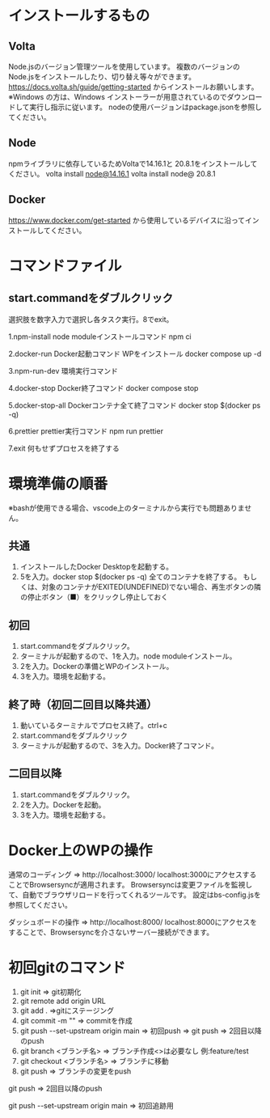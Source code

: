 # インストールするもの

## Volta
Node.jsのバージョン管理ツールを使用しています。
複数のバージョンのNode.jsをインストールしたり、切り替え等々ができます。
https://docs.volta.sh/guide/getting-started
からインストールお願いします。
※Windows の方は、Windows インストーラーが用意されているのでダウンロードして実行し指示に従います。
nodeの使用バージョンはpackage.jsonを参照してください。

## Node
npmライブラリに依存しているためVoltaで14.16.1と 20.8.1をインストールしてください。
volta install node@14.16.1
volta install node@ 20.8.1

## Docker
https://www.docker.com/get-started
から使用しているデバイスに沿ってインストールしてください。

# コマンドファイル
## start.commandをダブルクリック
選択肢を数字入力で選択し各タスク実行。8でexit。

1.npm-install
node moduleインストールコマンド
npm ci

2.docker-run
Docker起動コマンド
WPをインストール
docker compose up -d

3.npm-run-dev
環境実行コマンド

4.docker-stop
Docker終了コマンド
docker compose stop

5.docker-stop-all
Dockerコンテナ全て終了コマンド
docker stop $(docker ps -q)

6.prettier
prettier実行コマンド
npm run prettier

7.exit
何もせずプロセスを終了する

# 環境準備の順番
※bashが使用できる場合、vscode上のターミナルから実行でも問題ありません。

## 共通
1. インストールしたDocker Desktopを起動する。
2. 5を入力。docker stop $(docker ps -q)
全てのコンテナを終了する。
もしくは、対象のコンテナがEXITED(UNDEFINED)でない場合、再生ボタンの隣の停止ボタン（■）をクリックし停止しておく

## 初回
1. start.commandをダブルクリック。
2. ターミナルが起動するので、1を入力。node moduleインストール。
3. 2を入力。Dockerの準備とWPのインストール。
4. 3を入力。環境を起動する。

## 終了時（初回二回目以降共通）
1. 動いているターミナルでプロセス終了。ctrl+c
2. start.commandをダブルクリック
3. ターミナルが起動するので、3を入力。Docker終了コマンド。

## 二回目以降
1. start.commandをダブルクリック。
2. 2を入力。Dockerを起動。
3. 3を入力。環境を起動する。

# Docker上のWPの操作

通常のコーディング => http://localhost:3000/
localhost:3000にアクセスすることでBrowsersyncが適用されます。
Browsersyncは変更ファイルを監視して、自動でブラウザリロードを行ってくれるツールです。
設定はbs-config.jsを参照してください。

ダッシュボードの操作 => http://localhost:8000/
localhost:8000にアクセスをすることで、Browsersyncを介さないサーバー接続ができます。


# 初回gitのコマンド
1. git init => git初期化
2. git remote add origin URL
3. git add . =>gitにステージング
4. git commit -m "" => commitを作成
5. git push --set-upstream origin main  => 初回push => git push => 2回目以降のpush
6. git branch <ブランチ名> => ブランチ作成<>は必要なし 例:feature/test
7. git checkout <ブランチ名> => ブランチに移動
8. git push => ブランチの変更をpush

git push => 2回目以降のpush




git push --set-upstream origin main  => 初回追跡用
